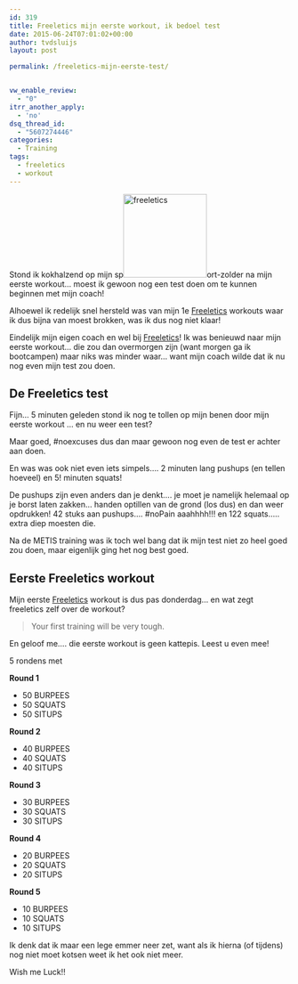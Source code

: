 ```yaml
---
id: 319
title: Freeletics mijn eerste workout, ik bedoel test
date: 2015-06-24T07:01:02+00:00
author: tvdsluijs
layout: post

permalink: /freeletics-mijn-eerste-test/


vw_enable_review:
  - "0"
itrr_another_apply:
  - 'no'
dsq_thread_id:
  - "5607274446"
categories:
  - Training
tags:
  - freeletics
  - workout
---
```

Stond ik kokhalzend op mijn sp<img class="alignleft wp-image-309 size-thumbnail" src="https://40enfit.resultants-e.nl/2015/06/11043192_1612083052358952_6589216528253545437_n-150x150.png" alt="freeletics" width="150" height="150" srcset="https://40enfit.resultants-e.nl/2015/06/11043192_1612083052358952_6589216528253545437_n-150x150.png 150w, https://40enfit.resultants-e.nl/2015/06/11043192_1612083052358952_6589216528253545437_n-80x80.png 80w, https://40enfit.resultants-e.nl/2015/06/11043192_1612083052358952_6589216528253545437_n-360x360.png 360w" sizes="(max-width: 150px) 100vw, 150px" />ort-zolder na mijn eerste workout&#8230; moest ik gewoon nog een test doen om te kunnen beginnen met mijn coach!

Alhoewel ik redelijk snel hersteld was van mijn 1e [Freeletics](https://www.freeletics.com/r/6595686) workouts waar ik dus bijna van moest brokken, was ik dus nog niet klaar!<!--more-->

Eindelijk mijn eigen coach en wel bij [Freeletics](https://www.freeletics.com/r/6595686)! Ik was benieuwd naar mijn eerste workout&#8230; die zou dan overmorgen zijn (want morgen ga ik bootcampen) maar niks was minder waar&#8230; want mijn coach wilde dat ik nu nog even mijn test zou doen.

## De Freeletics test

Fijn&#8230; 5 minuten geleden stond ik nog te tollen op mijn benen door mijn eerste workout &#8230; en nu weer een test?

Maar goed, #noexcuses dus dan maar gewoon nog even de test er achter aan doen.

En was was ook niet even iets simpels&#8230;. 2 minuten lang pushups (en tellen hoeveel) en 5! minuten squats!

De pushups zijn even anders dan je denkt&#8230;. je moet je namelijk helemaal op je borst laten zakken&#8230; handen optillen van de grond (los dus) en dan weer opdrukken! 42 stuks aan pushups&#8230;. #noPain aaahhhh!!! en 122 squats&#8230;.. extra diep moesten die.

Na de METIS training was ik toch wel bang dat ik mijn test niet zo heel goed zou doen, maar eigenlijk ging het nog best goed.

## Eerste Freeletics workout

Mijn eerste [Freeletics](https://www.freeletics.com/r/6595686) workout is dus pas donderdag&#8230; en wat zegt freeletics zelf over de workout?

> Your first training will be very tough.

En geloof me&#8230;. die eerste workout is geen kattepis. Leest u even mee!

5 rondens met
  
**Round 1**

  * 50 BURPEES
  * 50 SQUATS
  * 50 SITUPS

**Round 2**

  * 40 BURPEES
  * 40 SQUATS
  * 40 SITUPS

**Round 3**

  * 30 BURPEES
  * 30 SQUATS
  * 30 SITUPS

**Round 4**

  * 20 BURPEES
  * 20 SQUATS
  * 20 SITUPS

**Round 5**

  * 10 BURPEES
  * 10 SQUATS
  * 10 SITUPS

Ik denk dat ik maar een lege emmer neer zet, want als ik hierna (of tijdens) nog niet moet kotsen weet ik het ook niet meer.

Wish me Luck!!